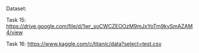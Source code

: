 
Dataset:

Task 15: https://drive.google.com/file/d/1wr_soCWCZEOOzM9mJxYoTm9kySmAZAM4/view

Task 16: https://www.kaggle.com/c/titanic/data?select=test.csv

